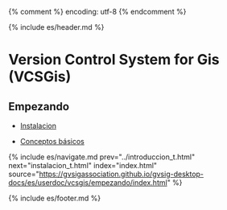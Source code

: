 {% comment %} encoding: utf-8 {% endcomment %}

{% include es/header.md %}

# Version Control System for Gis (VCSGis)

## Empezando

  * [Instalacion](instalacion_t.md)

  * [Conceptos básicos](conceptos_basicos_t.md)

{% include es/navigate.md 
   prev="../introduccion_t.html" 
   next="instalacion_t.html" 
   index="index.html" 
   source="https://gvsigassociation.github.io/gvsig-desktop-docs/es/userdoc/vcsgis/empezando/index.html" 
%}

{% include es/footer.md %}

 
